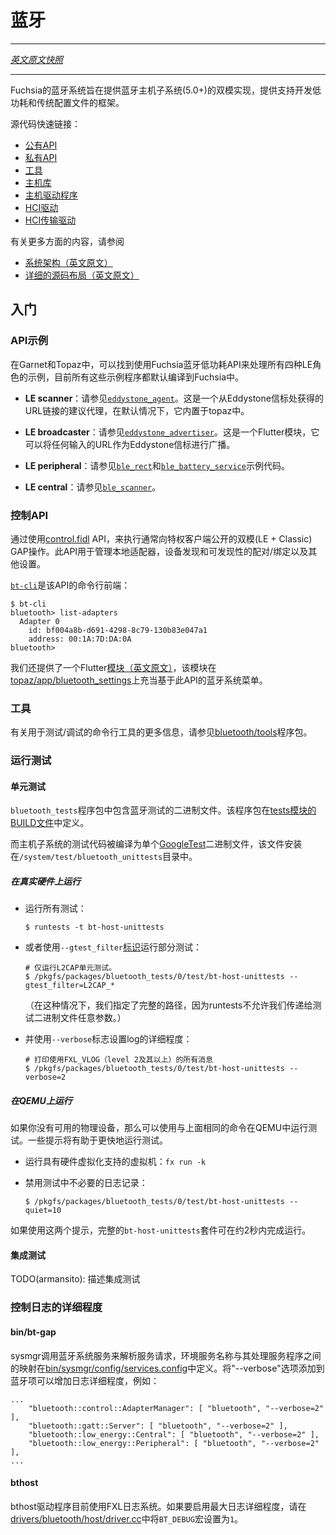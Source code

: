 <!-- Bluetooth -->
蓝牙
=========
---

[*英文原文快照*](https://github.com/fuchsia-mirror/garnet/blob/b104010dcf193b89133c4433560d93c76ba669f0/bin/bluetooth/README.md)

---

<!-- The Fuchsia Bluetooth system aims to provide a dual-mode implementation of the
Bluetooth Host Subsystem (5.0+) supporting a framework for developing Low Energy
and Traditional profiles. -->

Fuchsia的蓝牙系统旨在提供蓝牙主机子系统(5.0+)的双模实现，提供支持开发低功耗和传统配置文件的框架。

<!-- Source code shortcuts: -->
源代码快速链接：
<!-- - [Public API](../../public/lib/bluetooth/fidl)
- [Private API](../../lib/bluetooth/fidl)
- [Tools](tools/)
- [Host Library](../../drivers/bluetooth/lib)
- [Host Bus Driver](../../drivers/bluetooth/host)
- [HCI Drivers](../../drivers/bluetooth/hci)
- [HCI Transport Drivers](https://fuchsia.googlesource.com/zircon/+/master/system/dev/bluetooth?autodive=0) -->
- [公有API](https://github.com/fuchsia-mirror/garnet/tree/master/public/fidl/fuchsia.bluetooth)
- [私有API](https://github.com/fuchsia-mirror/garnet/tree/master/lib/bluetooth/fidl)
- [工具](https://github.com/fuchsia-mirror/garnet/tree/master/bin/bluetooth/tools)
- [主机库](https://github.com/fuchsia-mirror/garnet/tree/master/drivers/bluetooth/lib)
- [主机驱动程序](https://github.com/fuchsia-mirror/garnet/tree/master/drivers/bluetooth/host)
- [HCI驱动](https://github.com/fuchsia-mirror/garnet/tree/master/drivers/bluetooth/hci)
- [HCI传输驱动](https://github.com/fuchsia-mirror/zircon/tree/master/system/dev/bluetooth)
<!-- For more orientation, see -->
有关更多方面的内容，请参阅
<!-- - [System Architecture](../../docs/bluetooth_architecture.md)
- [Detailed Source Layout](../../docs/bluetooth_source_layout.md) -->
- [系统架构（英文原文）](https://github.com/fuchsia-mirror/garnet/blob/master/docs/bluetooth_architecture.md)
- [详细的源码布局（英文原文）](https://github.com/fuchsia-mirror/garnet/blob/master/docs/bluetooth_source_layout.md)

<!-- ## Getting Started -->
## 入门
<!-- ### API Examples -->
### API示例

<!-- Examples using Fuchsia's Bluetooth Low Energy APIs for all four LE roles can be
found in Garnet and Topaz. All of these are currently compiled into Fuchsia by
default. -->
在Garnet和Topaz中，可以找到使用Fuchsia蓝牙低功耗API来处理所有四种LE角色的示例，目前所有这些示例程序都默认编译到Fuchsia中。
<!-- 
- __LE scanner__: see [`eddystone_agent`](https://fuchsia.googlesource.com/topaz/+/master/examples/eddystone_agent/).
This is a suggestion agent that proposes URL links that are obtained from
Eddystone beacons. This is built in topaz by default. -->
- __LE scanner__：请参见[`eddystone_agent`](https://github.com/fuchsia-mirror/topaz/tree/master/examples/eddystone_agent)。这是一个从Eddystone信标处获得的URL链接的建议代理，在默认情况下，它内置于topaz中。
<!-- - __LE broadcaster__: see [`eddystone_advertiser`](https://fuchsia.googlesource.com/topaz/+/master/examples/bluetooth/eddystone_advertiser/).
This is a Flutter module that can advertise any entered URL as an Eddystone
beacon. -->
- __LE broadcaster__：请参见[`eddystone_advertiser`](https://github.com/fuchsia-mirror/topaz/tree/master/examples/bluetooth/eddystone_advertiser)。这是一个Flutter模块，它可以将任何输入的URL作为Eddystone信标进行广播。
<!-- - __LE peripheral__: see the [`ble_rect`](https://fuchsia.googlesource.com/topaz/+/master/examples/bluetooth/ble_rect/)
and [`ble_battery_service`](../../examples/bluetooth/ble_battery_service) examples. -->
- __LE peripheral__：请参见[`ble_rect`](https://github.com/fuchsia-mirror/topaz/tree/master/examples/bluetooth/ble_rect)和[`ble_battery_service`](https://github.com/fuchsia-mirror/garnet/tree/master/examples/bluetooth/ble_battery_service/)示例代码。
<!-- - __LE central__: see [`ble_scanner`](https://fuchsia.googlesource.com/topaz/+/master/examples/bluetooth/ble_scanner/). -->
- __LE central__：请参见[`ble_scanner`](https://github.com/fuchsia-mirror/topaz/tree/master/examples/bluetooth/ble_scanner)。

<!-- ### Control API -->
### 控制API

<!-- Dual-mode (LE + Classic) GAP operations that are typically exposed to privileged
clients are performed using the [control.fidl](../../public/fidl/fuchsia.bluetooth.control.fidl)
API. This API is intended for managing local adapters, device discovery & discoverability,
pairing/bonding, and other settings. -->
通过使用[control.fidl](https://github.com/fuchsia-mirror/garnet/tree/master/public/fidl/fuchsia.bluetooth.control/) API，来执行通常向特权客户端公开的双模(LE + Classic) GAP操作。此API用于管理本地适配器，设备发现和可发现性的配对/绑定以及其他设置。

<!-- [`bt-cli`](tools/bt-cli) is a command-line front-end
for this API: -->
[`bt-cli`](https://github.com/fuchsia-mirror/garnet/tree/master/bin/bluetooth/tools/bt-cli)是该API的命令行前端：


```
$ bt-cli
bluetooth> list-adapters
  Adapter 0
    id: bf004a8b-d691-4298-8c79-130b83e047a1
    address: 00:1A:7D:DA:0A
bluetooth>
```

<!-- We also have a Flutter [module](https://fuchsia.googlesource.com/docs/+/HEAD/glossary.md#module)
that acts as a Bluetooth system menu based on this API at
[topaz/app/bluetooth_settings](https://fuchsia.googlesource.com/topaz/+/master/app/bluetooth_settings/). -->

我们还提供了一个Flutter[模块（英文原文）](https://github.com/fuchsia-mirror/docs/blob/master/glossary.md#module)，该模块在[topaz/app/bluetooth_settings](https://github.com/fuchsia-mirror/topaz/tree/master/app/bluetooth_settings)上充当基于此API的蓝牙系统菜单。

<!-- ### Tools -->
### 工具

<!-- See the [bluetooth/tools](tools/) package for more information on
available command line tools for testing/debugging. -->
有关用于测试/调试的命令行工具的更多信息，请参见[bluetooth/tools](https://github.com/fuchsia-mirror/garnet/tree/master/bin/bluetooth/tools)程序包。

<!-- ### Running Tests -->
### 运行测试

<!-- #### Unit tests -->
#### 单元测试
<!-- 
The `bluetooth_tests` package contains Bluetooth test binaries. This package is
defined in the [tests BUILD file](tests/BUILD.gn). -->

`bluetooth_tests`程序包中包含蓝牙测试的二进制文件。该程序包在[tests模块的BUILD文件](https://github.com/fuchsia-mirror/garnet/blob/master/bin/bluetooth/tests/BUILD.gn)中定义。

<!--
Host subsystem tests are compiled into a single [GoogleTest](https://github.com/google/googletest) binary,
which gets installed at `/system/test/bluetooth_unittests`. -->

而主机子系统的测试代码被编译为单个[GoogleTest](https://github.com/google/googletest)二进制文件，该文件安装在`/system/test/bluetooth_unittests`目录中。

<!-- ##### Running on real hardware -->
##### 在真实硬件上运行

<!-- * Run all the tests: -->
* 运行所有测试：
  ```
  $ runtests -t bt-host-unittests
  ```


<!-- * Or use the `--gtest_filter`
[flag](https://github.com/google/googletest/blob/master/googletest/docs/advanced.md#running-a-subset-of-the-tests) to run a subset of the tests: -->
* 或者使用`--gtest_filter`[标识](https://github.com/google/googletest/blob/master/googletest/docs/advanced.md#running-a-subset-of-the-tests)运行部分测试：

  <!-- ```
  # This only runs the L2CAP unit tests.
  $ /pkgfs/packages/bluetooth_tests/0/test/bt-host-unittests --gtest_filter=L2CAP_*
  ``` -->
  ```
  # 仅运行L2CAP单元测试。
  $ /pkgfs/packages/bluetooth_tests/0/test/bt-host-unittests --gtest_filter=L2CAP_*
  ```
  <!-- (We specify the full path in this case, because runtests doesn't allow us to pass through arbitrary arguments to the test binary.) -->
  （在这种情况下，我们指定了完整的路径，因为runtests不允许我们传递给测试二进制文件任意参数。）

<!-- * And use the `--verbose` flag to set log verbosity: -->
* 并使用`--verbose`标志设置log的详细程度：

  <!-- ```
  # This logs all messages logged using FXL_VLOG (up to level 2)
  $ /pkgfs/packages/bluetooth_tests/0/test/bt-host-unittests --verbose=2
  ``` -->
  ```
  # 打印使用FXL_VLOG（level 2及其以上）的所有消息
  $ /pkgfs/packages/bluetooth_tests/0/test/bt-host-unittests --verbose=2
  ```
<!-- ##### Running on QEMU -->
##### 在QEMU上运行

<!-- If you don't have physical hardware available, you can run the tests in QEMU using the same commands as above. A couple of tips will help run the tests a little more quickly. -->
如果你没有可用的物理设备，那么可以使用与上面相同的命令在QEMU中运行测试。一些提示将有助于更快地运行测试。

<!-- * Run the VM with hardware virtualization support: `fx run -k` -->
* 运行具有硬件虚拟化支持的虚拟机：`fx run -k`
<!-- * Disable unnecessary logging for the tests: -->
* 禁用测试中不必要的日志记录：
  ```
  $ /pkgfs/packages/bluetooth_tests/0/test/bt-host-unittests --quiet=10
  ```

<!-- With these two tips, the full bt-host-unittests suite runs in ~2 seconds. -->
如果使用这两个提示，完整的`bt-host-unittests`套件可在约2秒内完成运行。

<!-- #### Integration Tests -->
#### 集成测试

<!-- TODO(armansito): Describe integration tests -->
TODO(armansito): 描述集成测试

<!-- ### Controlling Log Verbosity -->
### 控制日志的详细程度

#### bin/bt-gap
<!-- 
The Bluetooth system service is invoked by sysmgr to resolve service requests.
The mapping between environment service names and their handlers is defined in
[bin/sysmgr/config/services.config](../../bin/sysmgr/config/services.config).
Add the `--verbose` option to the Bluetooth entries to increase verbosity, for
example: -->
sysmgr调用蓝牙系统服务来解析服务请求，环境服务名称与其处理服务程序之间的映射在[bin/sysmgr/config/services.config](https://github.com/fuchsia-mirror/garnet/blob/master/bin/sysmgr/config/services.config)中定义。将"--verbose"选项添加到蓝牙项可以增加日志详细程度，例如：

```
...
    "bluetooth::control::AdapterManager": [ "bluetooth", "--verbose=2" ],
    "bluetooth::gatt::Server": [ "bluetooth", "--verbose=2" ],
    "bluetooth::low_energy::Central": [ "bluetooth", "--verbose=2" ],
    "bluetooth::low_energy::Peripheral": [ "bluetooth", "--verbose=2" ],
...

```

#### bthost
<!-- 
The bthost driver currently uses the FXL logging system. To enable maximum log
verbosity, set the `BT_DEBUG` macro to `1` in [drivers/bluetooth/host/driver.cc](../../drivers/bluetooth/host/driver.cc). -->
bthost驱动程序目前使用FXL日志系统。如果要启用最大日志详细程度，请在[drivers/bluetooth/host/driver.cc](https://github.com/fuchsia-mirror/garnet/blob/master/drivers/bluetooth/host/driver.cc)中将`BT_DEBUG`宏设置为`1`。
